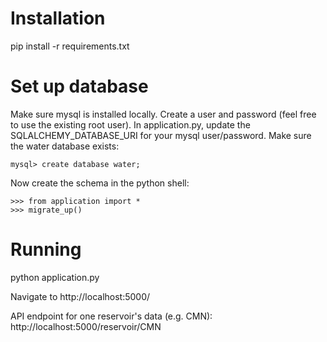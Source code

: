 # Installation

pip install -r requirements.txt 


# Set up database
Make sure mysql is installed locally. 
Create a user and password (feel free to use the existing root user).
In application.py, update the SQLALCHEMY_DATABASE_URI for your mysql user/password.
Make sure the water database exists:

    mysql> create database water;

Now create the schema in the python shell:

    >>> from application import *
    >>> migrate_up()


# Running

python application.py 

Navigate to http://localhost:5000/

API endpoint for one reservoir's data (e.g. CMN):
http://localhost:5000/reservoir/CMN
